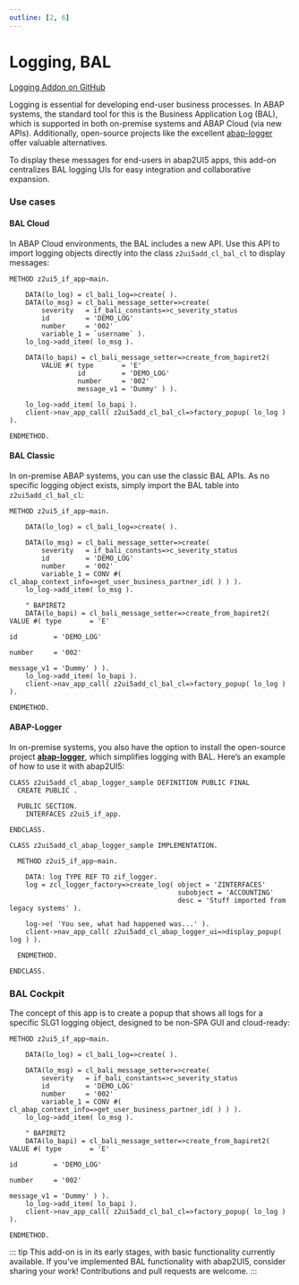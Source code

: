 ```yaml
---
outline: [2, 6]
---
```

# Logging, BAL

<i class="fa-brands fa-github"></i> [Logging Addon on GitHub](https://github.com/abap2UI5-addons/logging)

Logging is essential for developing end-user business processes. In ABAP systems, the standard tool for this is the Business Application Log (BAL), which is supported in both on-premise systems and ABAP Cloud (via new APIs). Additionally, open-source projects like the excellent [abap-logger](https://github.com/ABAP-Logger/ABAP-Logger) offer valuable alternatives.

To display these messages for end-users in abap2UI5 apps, this add-on centralizes BAL logging UIs for easy integration and collaborative expansion.

### Use cases 

#### BAL Cloud
In ABAP Cloud environments, the BAL includes a new API. Use this API to import logging objects directly into the class `z2ui5add_cl_bal_cl` to display messages:
```abap
METHOD z2ui5_if_app~main.

    DATA(lo_log) = cl_bali_log=>create( ).
    DATA(lo_msg) = cl_bali_message_setter=>create(
        severity   = if_bali_constants=>c_severity_status
        id         = 'DEMO_LOG'
        number     = '002'
        variable_1 = `username` ).
    lo_log->add_item( lo_msg ).

    DATA(lo_bapi) = cl_bali_message_setter=>create_from_bapiret2( 
        VALUE #( type       = 'E'
                 id         = 'DEMO_LOG'
                 number     = '002'
                 message_v1 = 'Dummy' ) ).

    lo_log->add_item( lo_bapi ).
    client->nav_app_call( z2ui5add_cl_bal_cl=>factory_popup( lo_log ) ).

ENDMETHOD.
```

#### BAL Classic
In on-premise ABAP systems, you can use the classic BAL APIs. As no specific logging object exists, simply import the BAL table into `z2ui5add_cl_bal_cl`:
```abap
METHOD z2ui5_if_app~main.

    DATA(lo_log) = cl_bali_log=>create( ).

    DATA(lo_msg) = cl_bali_message_setter=>create(
        severity   = if_bali_constants=>c_severity_status
        id         = 'DEMO_LOG'
        number     = '002'
        variable_1 = CONV #( cl_abap_context_info=>get_user_business_partner_id( ) ) ).
    lo_log->add_item( lo_msg ).

    " BAPIRET2
    DATA(lo_bapi) = cl_bali_message_setter=>create_from_bapiret2( VALUE #( type       = 'E'
                                                                           id         = 'DEMO_LOG'
                                                                           number     = '002'
                                                                           message_v1 = 'Dummy' ) ).
    lo_log->add_item( lo_bapi ).
    client->nav_app_call( z2ui5add_cl_bal_cl=>factory_popup( lo_log ) ).

ENDMETHOD.
```

#### ABAP-Logger
In on-premise systems, you also have the option to install the open-source project [**abap-logger**](https://github.com/ABAP-Logger/ABAP-Logger), which simplifies logging with BAL. Here’s an example of how to use it with abap2UI5:
```abap
CLASS z2ui5add_cl_abap_logger_sample DEFINITION PUBLIC FINAL
  CREATE PUBLIC .

  PUBLIC SECTION.
    INTERFACES z2ui5_if_app.

ENDCLASS.

CLASS z2ui5add_cl_abap_logger_sample IMPLEMENTATION.

  METHOD z2ui5_if_app~main.

    DATA: log TYPE REF TO zif_logger.
    log = zcl_logger_factory=>create_log( object = 'ZINTERFACES'
                                          subobject = 'ACCOUNTING'
                                          desc = 'Stuff imported from legacy systems' ).

    log->e( 'You see, what had happened was...' ).
    client->nav_app_call( z2ui5add_cl_abap_logger_ui=>display_popup( log ) ).

  ENDMETHOD.

ENDCLASS.
```

### BAL Cockpit
The concept of this app is to create a popup that shows all logs for a specific SLG1 logging object, designed to be non-SPA GUI and cloud-ready:
```abap
METHOD z2ui5_if_app~main.

    DATA(lo_log) = cl_bali_log=>create( ).

    DATA(lo_msg) = cl_bali_message_setter=>create(
        severity   = if_bali_constants=>c_severity_status
        id         = 'DEMO_LOG'
        number     = '002'
        variable_1 = CONV #( cl_abap_context_info=>get_user_business_partner_id( ) ) ).
    lo_log->add_item( lo_msg ).

    " BAPIRET2
    DATA(lo_bapi) = cl_bali_message_setter=>create_from_bapiret2( VALUE #( type       = 'E'
                                                                           id         = 'DEMO_LOG'
                                                                           number     = '002'
                                                                           message_v1 = 'Dummy' ) ).
    lo_log->add_item( lo_bapi ).
    client->nav_app_call( z2ui5add_cl_bal_cl=>factory_popup( lo_log ) ).

ENDMETHOD.
```


::: tip
This add-on is in its early stages, with basic functionality currently available.
If you’ve implemented BAL functionality with abap2UI5, consider sharing your work! Contributions and pull requests are welcome. 
:::

